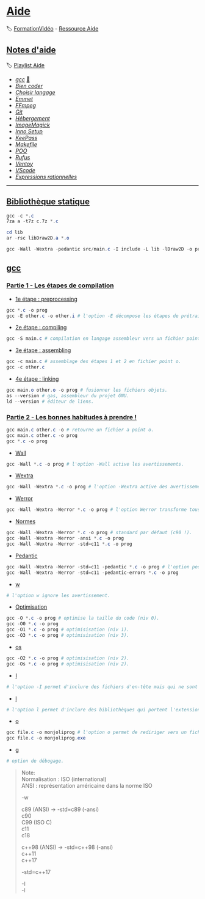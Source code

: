 # [Aide](https://www.youtube.com/playlist?list=PLrSOXFDHBtfEwFMZ1YIXgUqOFODGyo7tB)

:label: [FormationVidéo](https://github.com/jasonchampagne/FormationVideo) - [Ressource Aide](https://github.com/jasonchampagne/FormationVideo/tree/master/Ressources/Aide)

## [Notes d'aide](README.md)
:label: [Playlist Aide](https://github.com/jasonchampagne/FormationVideo/blob/master/Playlists/aide.md)

+ [_gcc_](gcc.md) [:memo:](#gcc)
+ [_Bien coder_](bien_coder.md)
+ [_Choisir langage_](choisir_langage.md)
+ [_Emmet_](emmet.md)
+ [_FFmpeg_](FFmpeg.md)
+ [_Git_](Git.md)
+ [_Hébergement_](h%C3%A9berger.md)
+ [_ImageMagick_](ImageMagick.md)
+ [_Inno Setup_](Inno_Setup.md)
+ [_KeePass_](KeePass.md)
+ [_Makefile_](Makefile.md)
+ [_POO_](poo.md)
+ [_Rufus_](Rufus.md)
+ [_Ventoy_](Ventoy.md)
+ [_VScode_](VS_Code.md)
+ [_Expressions rationnelles_](expressions_rationnelles.md)

---

## [Bibliothèque statique](Bibliothèque_statique/main.c)
```powershell
gcc -c *.c
7za a -t7z c.7z *.c

cd lib
ar -rsc libDraw2D.a *.o

gcc -Wall -Wextra -pedantic src/main.c -I include -L lib -lDraw2D -o prog
```

## [gcc](gcc.md)
### [Partie 1 - Les étapes de compilation](gcc.md#partie-1)
+ [1e étape : preprocessing](gcc.md#1e-preprocessing)
```powershell
gcc *.c -o prog
gcc -E other.c -o other.i # l'option -E décompose les étapes de prétraitement et l'option -o pour enregistrer le résultat dans un fichier de sortie.
```
+ [2e étape : compiling](gcc.md#2e-compiling)
```powershell
gcc -S main.c # compilation en langage assembleur vers un fichier point s.
```
+ [3e étape : assembling](gcc.md#3e-assembling)
```powershell
gcc -c main.c # assemblage des étapes 1 et 2 en fichier point o.
gcc -c other.c
```
+ [4e étape : linking](gcc.md#4e-linking)
```powershell
gcc main.o other.o -o prog # fusionner les fichiers objets.
as --version # gas, assembleur du projet GNU.
ld --version # éditeur de liens.
```

### [Partie 2 - Les bonnes habitudes à prendre !](gcc.md#partie-2)
```powershell
gcc main.c other.c -o # retourne un fichier a point o.
gcc main.c other.c -o prog
gcc *.c -o prog
```
+ [Wall](gcc.md#wall)
```powershell
gcc -Wall *.c -o prog # l'option -Wall active les avertissements.
```
+ [Wextra](gcc.md#wextra)
```powershell
gcc -Wall -Wextra *.c -o prog # l'option -Wextra active des avertissements supplémentaires.
```
+ [Werror](gcc.md#werror)
```powershell
gcc -Wall -Wextra -Werror *.c -o prog # l'option Werror transforme tous les avertissements en erreur.
```
+ [Normes](gcc.md#normes)
```powershell
gcc -Wall -Wextra -Werror *.c -o prog # standard par défaut (c90 !).
gcc -Wall -Wextra -Werror -ansi *.c -o prog
gcc -Wall -Wextra -Werror -std=c11 *.c -o prog
```
+ [Pedantic](gcc.md#pedantic)
```powershell
gcc -Wall -Wextra -Werror -std=c11 -pedantic *.c -o prog # l'option pedantic crée des avertissements lié à une norme et qui empêche des fonctionnalités issues d'extensions.
gcc -Wall -Wextra -Werror -std=c11 -pedantic-errors *.c -o prog
```
+ [w](gcc.md#w)
```powershell
# l'option w ignore les avertissement.
```
+ [Optimisation](gcc.md#optimisation)
```powershell
gcc -O *.c -o prog # optimise la taille du code (niv 0).
gcc -O0 *.c -o prog
gcc -O1 *.c -o prog # optimisisation (niv 1).
gcc -O3 *.c -o prog # optimisisation (niv 3).
```
+ [os](gcc.md#os)
```powershell
gcc -O2 *.c -o prog # optimisisation (niv 2).
gcc -Os *.c -o prog # optimisisation (niv 2).
```
+ [I](gcc.md#I)
```powershell
# l'option -I permet d'inclure des fichiers d'en-tête mais qui ne sont pas issus de la biblio standard.
```
+ [l](gcc.md#l)
```powershell
# l'option l permet d'inclure des bibliothèques qui portent l'extension point a (ex: -lSDL2main).
```
+ [o](gcc.md#o)
```powershell
gcc file.c -o monjoliprog # l'option o permet de rediriger vers un fichier de sortie.
gcc file.c -o monjoliprog.exe
```
+ [g](gcc.md#g)
```powershell
# option de débogage.
```
> Note:  
> Normalisation : ISO (international)  
> ANSI : représentation américaine dans la norme ISO  
> 
> -w  
> 
> c89 (ANSI) -> -std=c89 (-ansi)  
> c90  
> C99 (ISO C)  
> c11  
> c18  
> 
> c++98 (ANSI) -> -std=c++98 (-ansi)  
> c++11  
> c++17  
> 
> -std=c++17  
> 
> -I <include>  
> -l <library>  